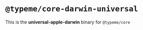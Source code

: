 # `@typeme/core-darwin-universal`

This is the **universal-apple-darwin** binary for `@typeme/core`
